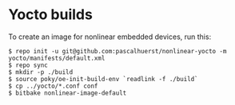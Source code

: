 Yocto builds
============

To create an image for nonlinear embedded devices, run this:
```
$ repo init -u git@github.com:pascalhuerst/nonlinear-yocto -m yocto/manifests/default.xml
$ repo sync
$ mkdir -p ./build
$ source poky/oe-init-build-env `readlink -f ./build`
$ cp ../yocto/*.conf conf
$ bitbake nonlinear-image-default
```
